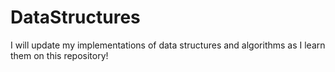 # DataStructures
I will update my implementations of data structures and algorithms as I learn them on this repository!
